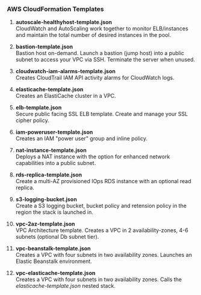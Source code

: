 ### AWS CloudFormation Templates

<ol>
  <li><b> autoscale-healthyhost-template.json </b>
  <br> CloudWatch and AutoScaling work together to monitor ELB/instances and maintain the total number of desired instances in the pool.</br>
  <p>
  <li><b> bastion-template.json </b>
  <br> Bastion host on-demand. Launch a bastion (jump host) into a public subnet to access your VPC via SSH.  Terminate the server when unused. </br>
  <p>
  <li><b> cloudwatch-iam-alarms-template.json </b>
  <br> Creates CloudTrail IAM API activity alarms for CloudWatch logs. </br>
  <p>
  <li><b> elasticache-template.json </b>
  <br> Creates an ElastiCache cluster in a VPC. </br>
  <p>
  <li><b> elb-template.json </b>
  <br> Secure public facing SSL ELB template.  Create and manage your SSL cipher policy. </br> 
  <p>
  <li><b> iam-poweruser-template.json </b>
  <br> Creates an IAM "power user" group and inline policy. </br>
  <p>
  <li><b> nat-instance-template.json </b>
  <br> Deploys a NAT instance with the option for enhanced network capabilities into a public subnet. </br>
  <p>
  <li><b> rds-replica-template.json </b>
  <br>Create a multi-AZ provisioned IOps RDS instance with an optional read replica. </br>
  <p>
  <li><b> s3-logging-bucket.json </b>
  <br>Create a S3 logging bucket, bucket policy and retension policy in the region the stack is launched in. </br>
  <p>
  <li><b> vpc-2az-template.json </b>
  <br> VPC Architecture template. Creates a VPC in 2 availability-zones, 4-6 subnets (optional Db subnet tier). </br>
  <p>
  <li><b> vpc-beanstalk-template.json </b>
  <br> Creates a VPC with four subnets in two availability zones. Launches an Elastic Beanstalk environment. </br>
  <p>
  <li><b> vpc-elasticache-template.json </b>
  <br> Creates a VPC with four subnets in two availability zones. Calls the <i>elasticache-template.json</i> nested stack. </br>
  <p>
</ol>
